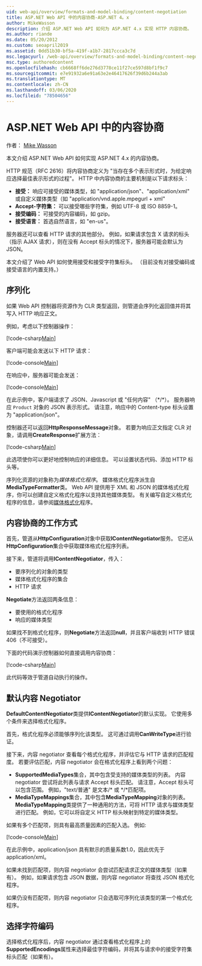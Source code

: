 ```yaml
---
uid: web-api/overview/formats-and-model-binding/content-negotiation
title: ASP.NET Web API 中的内容协商-ASP.NET 4。x
author: MikeWasson
description: 介绍 ASP.NET Web API 如何为 ASP.NET 4.x 实现 HTTP 内容协商。
ms.author: riande
ms.date: 05/20/2012
ms.custom: seoapril2019
ms.assetid: 0dd51b30-bf5a-419f-a1b7-2817ccca3c7d
msc.legacyurl: /web-api/overview/formats-and-model-binding/content-negotiation
msc.type: authoredcontent
ms.openlocfilehash: cb6668ff6de276d3778ce11f27ce597d8bf1f9c7
ms.sourcegitcommit: e7e91932a6e91a63e2e46417626f39d6b244a3ab
ms.translationtype: MT
ms.contentlocale: zh-CN
ms.lasthandoff: 03/06/2020
ms.locfileid: "78504656"
---
```

# <a name="content-negotiation-in-aspnet-web-api"></a>ASP.NET Web API 中的内容协商

作者： [Mike Wasson](https://github.com/MikeWasson)

本文介绍 ASP.NET Web API 如何实现 ASP.NET 4.x 的内容协商。

HTTP 规范（RFC 2616）将内容协商定义为 "当存在多个表示形式时，为给定响应选择最佳表示形式的过程"。 HTTP 中内容协商的主要机制是以下请求标头：

- **接受：** 响应可接受的媒体类型，如 "application/json"、"application/xml" 或自定义媒体类型（如 &quot;application/vnd.apple.mpegurl + xml&quot;
- **Accept-字符集：** 可以接受哪些字符集，例如 UTF-8 或 ISO 8859-1。
- **接受编码：** 可接受的内容编码，如 gzip。
- **接受语言：** 首选自然语言，如 "en-us"。

服务器还可以查看 HTTP 请求的其他部分。 例如，如果请求包含 X 请求的标头（指示 AJAX 请求），则在没有 Accept 标头的情况下，服务器可能会默认为 JSON。

本文介绍了 Web API 如何使用接受和接受字符集标头。 （目前没有对接受编码或接受语言的内置支持。）

## <a name="serialization"></a>序列化

如果 Web API 控制器将资源作为 CLR 类型返回，则管道会序列化返回值并将其写入 HTTP 响应正文。

例如，考虑以下控制器操作：

[!code-csharp[Main](content-negotiation/samples/sample1.cs)]

客户端可能会发送以下 HTTP 请求：

[!code-console[Main](content-negotiation/samples/sample2.cmd)]

在响应中，服务器可能会发送：

[!code-console[Main](content-negotiation/samples/sample3.cmd)]

在此示例中，客户端请求了 JSON、Javascript 或 "任何内容" （\*/\*）。 服务器响应 `Product` 对象的 JSON 表示形式。 请注意，响应中的 Content-type 标头设置为 &quot;application/json&quot;。

控制器还可以返回**HttpResponseMessage**对象。 若要为响应正文指定 CLR 对象，请调用**CreateResponse**扩展方法：

[!code-csharp[Main](content-negotiation/samples/sample4.cs)]

此选项使你可以更好地控制响应的详细信息。 可以设置状态代码、添加 HTTP 标头等。

序列化资源的对象称为*媒体格式化程序*。 媒体格式化程序派生自**MediaTypeFormatter**类。 Web API 提供用于 XML 和 JSON 的媒体格式化程序，你可以创建自定义格式化程序以支持其他媒体类型。 有关编写自定义格式化程序的信息，请参阅[媒体格式化](media-formatters.md)程序。

## <a name="how-content-negotiation-works"></a>内容协商的工作方式

首先，管道从**HttpConfiguration**对象中获取**IContentNegotiator**服务。 它还从**HttpConfiguration**集合中获取媒体格式化程序列表。

接下来，管道将调用**IContentNegotiator**，传入：

- 要序列化的对象的类型
- 媒体格式化程序的集合
- HTTP 请求

**Negotiate**方法返回两条信息：

- 要使用的格式化程序
- 响应的媒体类型

如果找不到格式化程序，则**Negotiate**方法返回**null**，并且客户端收到 HTTP 错误406（不可接受）。

下面的代码演示控制器如何直接调用内容协商：

[!code-csharp[Main](content-negotiation/samples/sample5.cs)]

此代码等效于管道自动执行的操作。

## <a name="default-content-negotiator"></a>默认内容 Negotiator

**DefaultContentNegotiator**类提供**IContentNegotiator**的默认实现。 它使用多个条件来选择格式化程序。

首先，格式化程序必须能够序列化该类型。 这可通过调用**CanWriteType**进行验证。

接下来，内容 negotiator 查看每个格式化程序，并评估它与 HTTP 请求的匹配程度。 若要评估匹配，内容 negotiator 会在格式化程序上看到两个问题：

- **SupportedMediaTypes**集合，其中包含受支持的媒体类型的列表。 内容 negotiator 尝试将此列表与请求 Accept 标头匹配。 请注意，Accept 标头可以包含范围。 例如，"text/普通" 是文本/\* 或 \*/\*匹配项。
- **MediaTypeMappings**集合，其中包含**MediaTypeMapping**对象的列表。 **MediaTypeMapping**类提供了一种通用的方法，可将 HTTP 请求与媒体类型进行匹配。 例如，它可以将自定义 HTTP 标头映射到特定的媒体类型。

如果有多个匹配项，则具有最高质量因素的匹配入选。 例如:

[!code-console[Main](content-negotiation/samples/sample6.cmd)]

在此示例中，application/json 具有默示的质量系数1.0，因此优先于 application/xml。

如果未找到匹配项，则内容 negotiator 会尝试匹配请求正文的媒体类型（如果有）。 例如，如果请求包含 JSON 数据，则内容 negotiator 将查找 JSON 格式化程序。

如果仍没有匹配项，则内容 negotiator 只会选取可序列化该类型的第一个格式化程序。

## <a name="selecting-a-character-encoding"></a>选择字符编码

选择格式化程序后，内容 negotiator 通过查看格式化程序上的**SupportedEncodings**属性来选择最佳字符编码，并将其与请求中的接受字符集标头匹配（如果有）。
